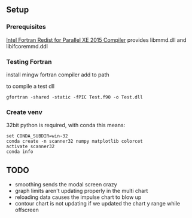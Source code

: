 ## Setup

### Prerequisites

[Intel Fortran Redist for Parallel XE 2015 Compiler](https://software.intel.com/en-us/articles/redistributables-for-intel-parallel-studio-xe-2015-composer-edition-for-windows) provides libmmd.dll and libifcoremmd.ddl

### Testing Fortran 

install mingw fortran compiler 
add to path

to compile a test dll

    gfortran -shared -static -fPIC Test.f90 -o Test.dll

### Create venv

32bit python is required, with conda this means:

    set CONDA_SUBDIR=win-32
    conda create -n scanner32 numpy matplotlib colorcet
    activate scanner32
    conda info

## TODO 

* smoothing sends the modal screen crazy
* graph limits aren't updating properly in the multi chart
* reloading data causes the impulse chart to blow up    
* contour chart is not updating if  we  updated the chart y range while offscreen